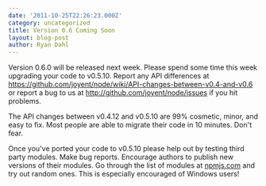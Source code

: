```yaml
---
date: '2011-10-25T22:26:23.000Z'
category: uncategorized
title: Version 0.6 Coming Soon
layout: blog-post
author: Ryan Dahl
---
```


Version 0.6.0 will be released next week. Please spend some time this week upgrading your code to v0.5.10. Report any API differences at <https://github.com/joyent/node/wiki/API-changes-between-v0.4-and-v0.6> or report a bug to us at <http://github.com/joyent/node/issues> if you hit problems.

The API changes between v0.4.12 and v0.5.10 are 99% cosmetic, minor, and easy to fix. Most people are able to migrate their code in 10 minutes. Don't fear.

Once you've ported your code to v0.5.10 please help out by testing third party modules. Make bug reports. Encourage authors to publish new versions of their modules. Go through the list of modules at [npmjs.com](https://npmjs.com/) and try out random ones. This is especially encouraged of Windows users!
